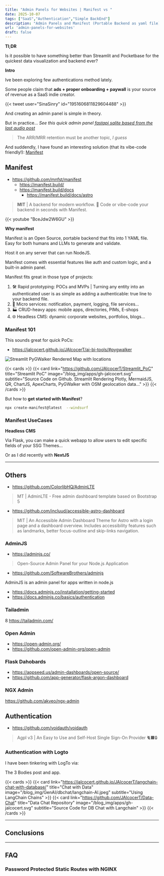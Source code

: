 ```yaml
---
title: "Admin Panels for Websites | Manifest vs "
date: 2025-10-07
tags: ["SaaS","Authentication","Simple BackEnd"]
description: "Admin Panels and Manifest (Portable Backend as yaml file)"
url: 'admin-panels-for-websites'
draft: false
---
```


**Tl;DR**

Is it possible to have something better than Streamlit and Pocketbase for the quickest data visualization and backend ever?

**Intro**

Ive been exploring few authentications method lately.

Some people claim that **ads + proper onboarding + paywall** is your source of revenue as a SaaS indie creator.

{{< tweet user="SinaSinry" id="1951606811829604488" >}}

And creating an admin panel is simple in theory.

But in practice... *See this quick admin panel [fastapi sqlite based from the last audio post](https://jalcocert.github.io/JAlcocerT/audio-recap/#conclusions)*

<!-- 
https://x.com/SinaSinry/status/1951606811829604488?t=jRvoxV9sxOPDvFHh89HF5w&s=35 -->

> The ARR/MRR retention must be another topic, *I guess*

And suddendly, I have found an interesting solution (that its vibe-code friendly!): [Manifest](#manifest)

## Manifest

* https://github.com/mnfst/manifest
    * https://manifest.build/
    * https://manifest.build/docs
        * https://manifest.build/docs/astro

> **MIT** | A backend for modern workflow. 🦚 Code or vibe-code your backend in seconds with Manifest.

<!-- https://www.youtube.com/watch?v=BceJdw2W6GU -->

{{< youtube "BceJdw2W6GU" >}}


**Why manifest**

Manifest is an Open Source, portable backend that fits into 1 YAML file. Easy for both humans and LLMs to generate and validate.

Host it on any server that can run NodeJS.

Manifest comes with essential features like auth and custom logic, and a built-in admin panel.

Manifest fits great in those type of projects:

1. 🛠️ Rapid prototyping: POCs and MVPs | Turning any entity into an authenticated user is as simple as adding a authenticable: true line to your backend file.
2. 🧩 Micro services: notification, payment, logging, file services...
3. 🏭 CRUD-heavy apps: mobile apps, directories, PIMs, E-shops
4. 🌐 Headless CMS: dynamic corporate websites, portfolios, blogs...

### Manifest 101

This sounds great for quick PoCs:

* https://jalcocert.github.io/JAlcocerT/ai-bi-tools/#pygwalker

![Streamlit PyGWalker Rendered Map with locations](/blog_img/apps/streamlit/st_pygwalker_map.png)

{{< cards >}}
  {{< card link="https://github.com/JAlcocerT/Streamlit_PoC" title="Streamlit PoC" image="/blog_img/apps/gh-jalcocert.svg" subtitle="Source Code on Github. Streamlit Rendering Plotly, MermaidJS, QR, ChartJS, ApexCharts, PyGWalker with OSM geolocation data..." >}}
{{< /cards >}}

But how to **get started with Manifest**?


```sh
npx create-manifest@latest  --windsurf
```

### Manifest UseCases

**Headless CMS**

Via Flask, you can make a quick webapp to allow users to edit specific fields of your SSG Themes...

Or as I did recently with **NextJS**



---

## Others

* https://github.com/ColorlibHQ/AdminLTE

> MT | AdminLTE - Free admin dashboard template based on Bootstrap 5

* https://github.com/incluud/accessible-astro-dashboard

> MIT | An Accessible Admin Dashboard Theme for Astro with a login page and a dashboard overview. Includes accessibility features such as landmarks, better focus-outline and skip-links navigation.



### AdminJS

* https://adminjs.co/

> Open-Source Admin Panel for your Node.js Application

* https://github.com/SoftwareBrothers/adminjs

AdminJS is an admin panel for apps written in node.js

* https://docs.adminjs.co/installation/getting-started
* https://docs.adminjs.co/basics/authentication

### Tailadmin

8 https://tailadmin.com/

### Open Admin

* https://open-admin.org/
* https://github.com/open-admin-org/open-admin

### Flask Dahobards

* https://appseed.us/admin-dashboards/open-source/
* https://github.com/app-generator/flask-argon-dashboard


###  NGX Admin

https://github.com/akveo/ngx-admin

## Authentication

* https://github.com/voidauth/voidauth

> Agpl v3 | An Easy to Use and Self-Host Single Sign-On Provider 🐈‍⬛🔒

### Authentication with Logto

I have been tinkering with LogTo via:

The 3 Bodies post and app.


{{< cards >}}
  {{< card link="https://jalcocert.github.io/JAlcocerT/langchain-chat-with-database/" title="Chat with Data" image="/blog_img/GenAI/dbchat/langchain-AI.jpeg" subtitle="Using LangChain Chains" >}}
  {{< card link="https://github.com/JAlcocerT/Data-Chat" title="Data Chat Repository" image="/blog_img/apps/gh-jalcocert.svg" subtitle="Source Code for DB Chat with Langchain" >}}
{{< /cards >}}


---

## Conclusions


---

## FAQ

### Password Protected Static Routes with NGINX 